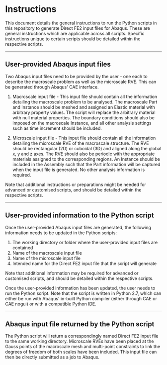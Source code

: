 # Instructions 

This document details the general instructions to run the Python scripts in this repository to generate Direct FE2 input files for Abaqus. These are general instructions which are applicable across all scripts. Specific instructions unique to certain scripts should be detailed within the respective scripts. 

-----
User-provided Abaqus input files
-----
Two Abaqus input files need to be provided by the user - one each to describe the macroscale problem as well as the microscale RVE. This can be generated through Abaqus' CAE interface. 

1) Macroscale input file - This input file should contain all the information detailing the macroscale problem to be analysed. The macroscale Part and Instance should be meshed and assigned an Elastic material with arbitrary property values. The script will replace the arbitrary material with null material properties. The boundary conditions should also be imposed on the macroscale Instance, and all other analysis settings such as time increment should be included. 

2) Microscale input file - This input file should contain all the information detailing the microscale RVE of the macroscale structure. The RVE should be rectangular (2D) or cuboidal (3D) and aligned along the global x, y and z axes. The RVE should also be periodic with the appropriate materials assigned to the corresponding regions. An Instance should be included in the Assembly such that the Part information will be captured when the input file is generated. No other analysis information is required.

Note that additional instructions or preparations might be needed for advanced or customised scripts, and should be detailed within the respective scripts. 

----
User-provided information to the Python script
-----
Once the user-provided Abaqus input files are generated, the following information needs to be updated in the Python scripts:
1) The working directory or folder where the user-provided input files are contained
2) Name of the macroscale input file
3) Name of the microscale input file
4) Intended name for the Direct FE2 input file that the script will generate

Note that additional information may be required for advanced or customised scripts, and should be detailed within the respective scripts.

Once the user-provided information has been updated, the user needs to run the Python script. Note that the script is written in Python 2.7, which can either be run with Abaqus' in-built Python compiler (either through CAE or CAE nogui) or with a compatible Python IDE. 

-----
Abaqus input file returned by the Python script
-----
The Python script will return a correspondingly named Direct FE2 input file to the same working directory. Microscale RVEs have been placed at the Gauss points of the macroscale mesh and multi-point constraints to link the degrees of freedom of both scales have been included. This input file can then be directly submitted as a job to Abaqus. 
